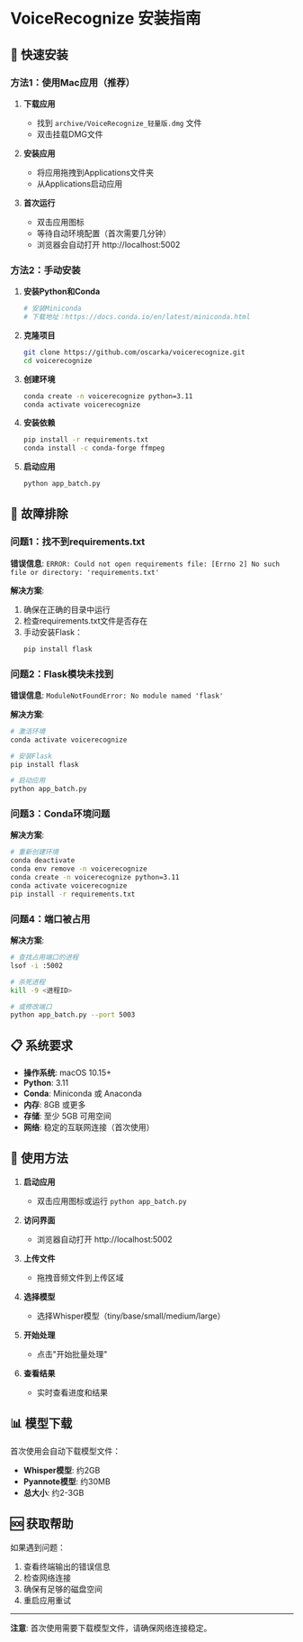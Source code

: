 # VoiceRecognize 安装指南

## 🚀 快速安装

### 方法1：使用Mac应用（推荐）

1. **下载应用**
   - 找到 `archive/VoiceRecognize_轻量版.dmg` 文件
   - 双击挂载DMG文件

2. **安装应用**
   - 将应用拖拽到Applications文件夹
   - 从Applications启动应用

3. **首次运行**
   - 双击应用图标
   - 等待自动环境配置（首次需要几分钟）
   - 浏览器会自动打开 http://localhost:5002

### 方法2：手动安装

1. **安装Python和Conda**
   ```bash
   # 安装Miniconda
   # 下载地址：https://docs.conda.io/en/latest/miniconda.html
   ```

2. **克隆项目**
   ```bash
   git clone https://github.com/oscarka/voicerecognize.git
   cd voicerecognize
   ```

3. **创建环境**
   ```bash
   conda create -n voicerecognize python=3.11
   conda activate voicerecognize
   ```

4. **安装依赖**
   ```bash
   pip install -r requirements.txt
   conda install -c conda-forge ffmpeg
   ```

5. **启动应用**
   ```bash
   python app_batch.py
   ```

## 🔧 故障排除

### 问题1：找不到requirements.txt
**错误信息**: `ERROR: Could not open requirements file: [Errno 2] No such file or directory: 'requirements.txt'`

**解决方案**:
1. 确保在正确的目录中运行
2. 检查requirements.txt文件是否存在
3. 手动安装Flask：
   ```bash
   pip install flask
   ```

### 问题2：Flask模块未找到
**错误信息**: `ModuleNotFoundError: No module named 'flask'`

**解决方案**:
```bash
# 激活环境
conda activate voicerecognize

# 安装Flask
pip install flask

# 启动应用
python app_batch.py
```

### 问题3：Conda环境问题
**解决方案**:
```bash
# 重新创建环境
conda deactivate
conda env remove -n voicerecognize
conda create -n voicerecognize python=3.11
conda activate voicerecognize
pip install -r requirements.txt
```

### 问题4：端口被占用
**解决方案**:
```bash
# 查找占用端口的进程
lsof -i :5002

# 杀死进程
kill -9 <进程ID>

# 或修改端口
python app_batch.py --port 5003
```

## 📋 系统要求

- **操作系统**: macOS 10.15+
- **Python**: 3.11
- **Conda**: Miniconda 或 Anaconda
- **内存**: 8GB 或更多
- **存储**: 至少 5GB 可用空间
- **网络**: 稳定的互联网连接（首次使用）

## 📱 使用方法

1. **启动应用**
   - 双击应用图标或运行 `python app_batch.py`

2. **访问界面**
   - 浏览器自动打开 http://localhost:5002

3. **上传文件**
   - 拖拽音频文件到上传区域

4. **选择模型**
   - 选择Whisper模型（tiny/base/small/medium/large）

5. **开始处理**
   - 点击"开始批量处理"

6. **查看结果**
   - 实时查看进度和结果

## 📊 模型下载

首次使用会自动下载模型文件：
- **Whisper模型**: 约2GB
- **Pyannote模型**: 约30MB
- **总大小**: 约2-3GB

## 🆘 获取帮助

如果遇到问题：
1. 查看终端输出的错误信息
2. 检查网络连接
3. 确保有足够的磁盘空间
4. 重启应用重试

---

**注意**: 首次使用需要下载模型文件，请确保网络连接稳定。 